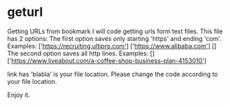 # geturl
Getting URLs from bookmark
I will code getting urls form text files. This file has 2 options:
The first option saves only starting 'https' and ending 'com'. 
Examples: 
['https://recruiting.ultipro.com']
['https://www.alibaba.com']
[]
The second option saves all http lines.
Examples:
[]
['https://www.liveabout.com/a-coffee-shop-business-plan-4153010']

link has 'blabla' is your file location. Please change the code according to your file location.

Enjoy it.
